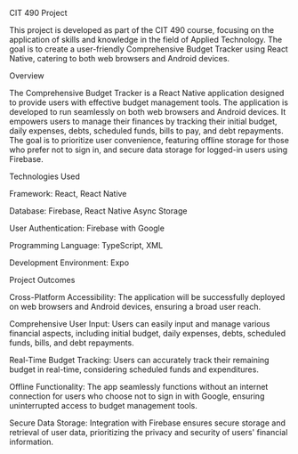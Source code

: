 CIT 490 Project

This project is developed as part of the CIT 490 course, focusing on the application of skills and knowledge in the field of Applied Technology. The goal is to create a user-friendly Comprehensive Budget Tracker using React Native, catering to both web browsers and Android devices.



Overview

The Comprehensive Budget Tracker is a React Native application designed to provide users with effective budget management tools. The application is developed to run seamlessly on both web browsers and Android devices. It empowers users to manage their finances by tracking their initial budget, daily expenses, debts, scheduled funds, bills to pay, and debt repayments. The goal is to prioritize user convenience, featuring offline storage for those who prefer not to sign in, and secure data storage for logged-in users using Firebase.




Technologies Used

Framework: React, React Native

Database: Firebase, React Native Async Storage

User Authentication: Firebase with Google

Programming Language: TypeScript, XML

Development Environment: Expo





Project Outcomes

Cross-Platform Accessibility: 
The application will be successfully deployed on web browsers and Android devices, ensuring a broad user reach.

Comprehensive User Input: 
Users can easily input and manage various financial aspects, including initial budget, daily expenses, debts, scheduled funds, bills, and debt repayments.

Real-Time Budget Tracking: 
Users can accurately track their remaining budget in real-time, considering scheduled funds and expenditures.

Offline Functionality: 
The app seamlessly functions without an internet connection for users who choose not to sign in with Google, ensuring uninterrupted access to budget management tools.

Secure Data Storage: 
Integration with Firebase ensures secure storage and retrieval of user data, prioritizing the privacy and security of users' financial information.

